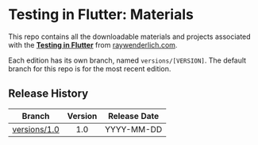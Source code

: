 # Testing in Flutter: Materials

This repo contains all the downloadable materials and projects associated with the **[Testing in Flutter](https://www.raywenderlich.com/library)** from [raywenderlich.com](https://www.raywenderlich.com).

Each edition has its own branch, named `versions/[VERSION]`. The default branch for this repo is for the most recent edition.

## Release History

| Branch                                                                                  | Version | Release Date |
| --------------------------------------------------------------------------------------- |:-------:|:------------:|
| [versions/1.0](https://github.com/raywenderlich/video-tf-materials/tree/versions/1.0) | 1.0     | YYYY-MM-DD   |
